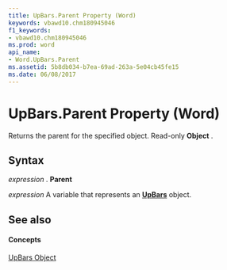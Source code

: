 ```yaml
---
title: UpBars.Parent Property (Word)
keywords: vbawd10.chm180945046
f1_keywords:
- vbawd10.chm180945046
ms.prod: word
api_name:
- Word.UpBars.Parent
ms.assetid: 5b8db034-b7ea-69ad-263a-5e04cb45fe15
ms.date: 06/08/2017
---
```



# UpBars.Parent Property (Word)

Returns the parent for the specified object. Read-only  **Object** .


## Syntax

 _expression_ . **Parent**

 _expression_ A variable that represents an **[UpBars](Word.UpBars.md)** object.


## See also


#### Concepts


[UpBars Object](Word.UpBars.md)

